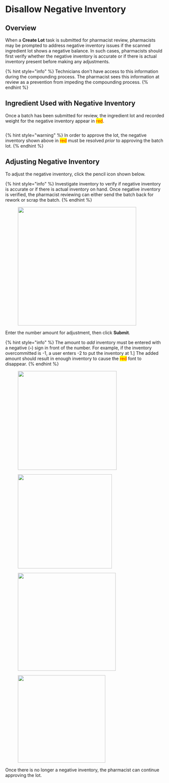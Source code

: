 # Disallow Negative Inventory

## Overview

When a **Create Lot** task is submitted for pharmacist review, pharmacists may be prompted to address negative inventory issues if the scanned ingredient lot shows a negative balance. In such cases, pharmacists should first verify whether the negative inventory is accurate or if there is actual inventory present before making any adjustments.

{% hint style="info" %}
Technicians don't have access to this information during the compounding process. The pharmacist sees this information at review as a prevention from impeding the compounding process.
{% endhint %}

## Ingredient Used with Negative Inventory

Once a batch has been submitted for review, the ingredient lot and recorded weight for the negative inventory appear in <mark style="color:red;">red</mark>.

<figure><img src="../../.gitbook/assets/Screenshot 2024-11-27 at 11.28.00 AM (1).png" alt=""><figcaption></figcaption></figure>

{% hint style="warning" %}
In order to approve the lot, the negative inventory shown above in <mark style="color:red;">red</mark> must be resolved _prior_ to approving the batch lot.
{% endhint %}

## Adjusting Negative Inventory

To adjust the negative inventory, click the pencil icon shown below.

{% hint style="info" %}
Investigate inventory to verify if negative inventory is accurate or if there is actual inventory on hand. Once negative inventory is verified, the pharmacist reviewing can either send the batch back for rework or scrap the batch.
{% endhint %}

<figure><img src="../../.gitbook/assets/Screenshot 2024-12-02 at 8.37.54 AM.png" alt="" width="375"><figcaption></figcaption></figure>

Enter the number amount for adjustment, then click **Submit**.

{% hint style="info" %}
The amount to _add_ inventory must be entered with a negative (**-**) sign in front of the number. For example, if the inventory overcommitted is -1, a user enters -2 to put the inventory at 1.] The added amount should result in enough inventory to cause the <mark style="color:red;">red</mark> font to disappear.
{% endhint %}

<figure><img src="../../.gitbook/assets/Screenshot 2024-12-02 at 11.24.48 AM (1).png" alt="" width="313"><figcaption></figcaption></figure>

<figure><img src="../../.gitbook/assets/Screenshot 2024-12-02 at 11.28.38 AM (1).png" alt="" width="298"><figcaption></figcaption></figure>

<figure><img src="../../.gitbook/assets/Screenshot 2024-12-02 at 11.29.01 AM.png" alt="" width="310"><figcaption></figcaption></figure>

<figure><img src="../../.gitbook/assets/Screenshot 2024-08-14 at 11.22.52 AM.png" alt="" width="277"><figcaption></figcaption></figure>

Once there is no longer a negative inventory, the pharmacist can continue approving the lot.

<figure><img src="../../.gitbook/assets/Screenshot 2024-12-02 at 11.46.41 AM.png" alt=""><figcaption></figcaption></figure>
